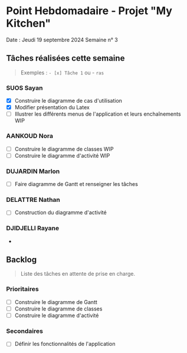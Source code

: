 # Point Hebdomadaire - Projet "My Kitchen"

Date : Jeudi 19 septembre 2024
Semaine n° 3

## Tâches réalisées cette semaine

> Exemples : `- [x] Tâche 1` ou - `ras`

### SUOS Sayan

- [x] Construire le diagramme de cas d'utilisation
- [x] Modifier présentation du Latex
- [ ] Illustrer les différents menus de l'application et leurs enchaînements WIP

### AANKOUD Nora

- [ ] Construire le diagramme de classes WIP
- [ ] Construire le diagramme d'activité WIP

### DUJARDIN Marlon

- [ ] Faire diagramme de Gantt et renseigner les tâches

### DELATTRE Nathan

- [ ] Construction du diagramme d'activité

### DJIDJELLI Rayane

-

## Backlog

> Liste des tâches en attente de prise en charge.

### Prioritaires

- [ ] Construire le diagramme de Gantt
- [ ] Construire le diagramme de classes
- [ ] Construire le diagramme d'activité

### Secondaires

- [ ] Définir les fonctionnalités de l'application

